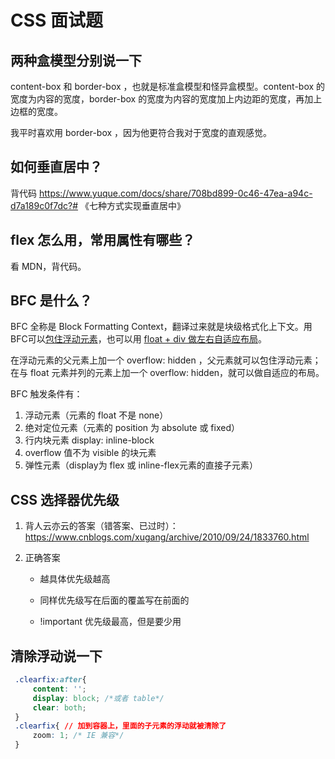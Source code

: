 # CSS 面试题

## 两种盒模型分别说一下

content-box 和 border-box  ，也就是标准盒模型和怪异盒模型。content-box 的 宽度为内容的宽度，border-box 的宽度为内容的宽度加上内边距的宽度，再加上边框的宽度。

我平时喜欢用 border-box ，因为他更符合我对于宽度的直观感觉。

## 如何垂直居中？
背代码 https://www.yuque.com/docs/share/708bd899-0c46-47ea-a94c-d7a189c0f7dc?# 《七种方式实现垂直居中》

## flex 怎么用，常用属性有哪些？
看 MDN，背代码。

## BFC 是什么？

BFC 全称是 Block Formatting Context，翻译过来就是块级格式化上下文。用BFC可以[包住浮动元素](http://js.jirengu.com/rozaxufetu/1/edit?html,css,output)，也可以用 [float + div 做左右自适应布局](http://js.jirengu.com/felikenuve/1/edit?html,css,output)。

在浮动元素的父元素上加一个 overflow: hidden ，父元素就可以包住浮动元素；在与 float 元素并列的元素上加一个 overflow: hidden，就可以做自适应的布局。

 BFC 触发条件有：

1. 浮动元素（元素的 float 不是 none）
2. 绝对定位元素（元素的 position 为 absolute 或 fixed）
3. 行内块元素 display: inline-block
4. overflow 值不为 visible 的块元素
5. 弹性元素（display为 flex 或 inline-flex元素的直接子元素）

## CSS 选择器优先级

1. 背人云亦云的答案（错答案、已过时）：https://www.cnblogs.com/xugang/archive/2010/09/24/1833760.html

2. 正确答案

   * 越具体优先级越高

   * 同样优先级写在后面的覆盖写在前面的

   * !important 优先级最高，但是要少用

## 清除浮动说一下

```css
 .clearfix:after{
     content: '';
     display: block; /*或者 table*/
     clear: both;
 }
 .clearfix{ // 加到容器上，里面的子元素的浮动就被清除了
     zoom: 1; /* IE 兼容*/
 }
```

























